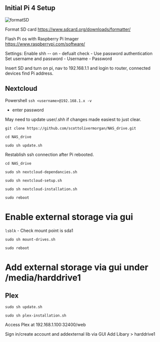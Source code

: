 ## Initial Pi 4 Setup

![formatSD](./assets/format_SD.PNG)

Format SD card
https://www.sdcard.org/downloads/formatter/

Flash Pi os with Raspberry Pi Imager
https://www.raspberrypi.com/software/

Settings:
Enable shh -- on
    - defualt check - Use password authentication
Set username and password
    - Username <username>
    - Password <password>

Insert SD and turn on pi, nav to 192.168.1.1 and login to router, connected devices find Pi address.

## Nextcloud 

Powershell
``ssh <username>@192.168.1.x -v``
- enter password

May need to update user/.shh if changes made easiest to just clear.

``git clone https://github.com/scottolivermorgan/NAS_drive.git``

``cd NAS_drive``

``sudo sh update.sh``

Restablish ssh connection after Pi rebooted.

``cd NAS_drive``

``sudo sh nextcloud-dependancies.sh``

``sudo sh nextcloud-setup.sh``

``sudo sh nextcloud-installation.sh``

``sudo reboot``

# Enable external storage via gui

``lsblk``     - Check mount point is sda1

``sudo sh mount-drives.sh``

``sudo reboot``

# Add external storage via gui under /media/harddrive1

## Plex

``sudo sh update.sh``

``sudo sh plex-installation.sh``

Access Plex at 192.168.1.100:32400/web

Sign in/create account and addexternal lib via GUI
Add Libary > harddrive1
